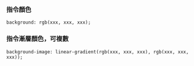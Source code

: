 ### 指令顏色

    background: rgb(xxx, xxx, xxx);
    
 ### 指令漸層顏色，可複數
 
    background-image: linear-gradient(rgb(xxx, xxx, xxx), rgb(xxx, xxx, xxx));
